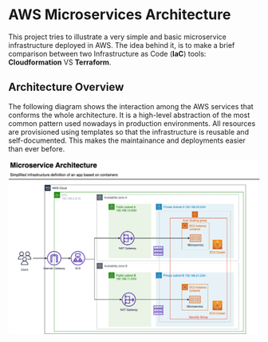 # AWS Microservices Architecture

This project tries to illustrate a very simple and basic microservice infrastructure deployed in AWS. The idea behind it, is to make a brief comparison between two Infrastructure as Code (**IaC**) tools: **Cloudformation** VS **Terraform**.

## Architecture Overview

The following diagram shows the interaction among the AWS services that conforms the whole architecture. It is a high-level abstraction of the most common pattern used nowadays in production environments. All resources are provisioned using templates so that the infrastructure is reusable and self-documented. This makes the maintainance and deployments easier than ever before.

![Microservice Architecture](aws_microservices_architecture_diagram.png)
